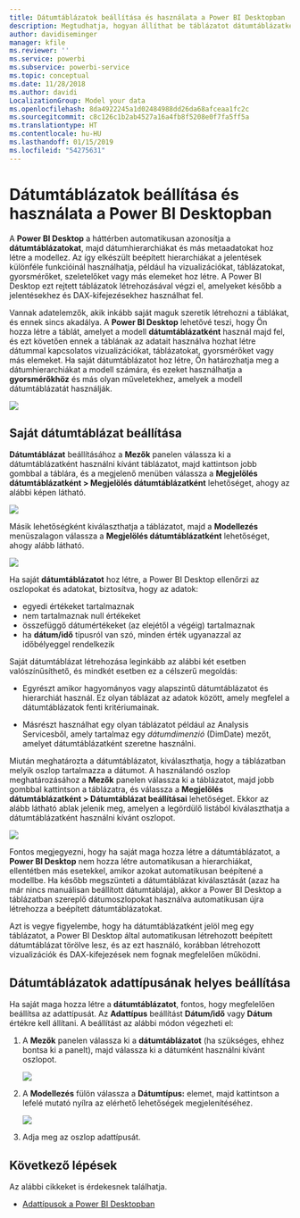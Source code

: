 ```yaml
---
title: Dátumtáblázatok beállítása és használata a Power BI Desktopban
description: Megtudhatja, hogyan állíthat be táblázatot dátumtáblázatként, és hogy ez mit jelent a Power BI Desktopban
author: davidiseminger
manager: kfile
ms.reviewer: ''
ms.service: powerbi
ms.subservice: powerbi-service
ms.topic: conceptual
ms.date: 11/28/2018
ms.author: davidi
LocalizationGroup: Model your data
ms.openlocfilehash: 8da4922245a1d02484988dd26da68afceaa1fc2c
ms.sourcegitcommit: c8c126c1b2ab4527a16a4fb8f5208e0f7fa5ff5a
ms.translationtype: HT
ms.contentlocale: hu-HU
ms.lasthandoff: 01/15/2019
ms.locfileid: "54275631"
---
```

# <a name="set-and-use-date-tables-in-power-bi-desktop"></a>Dátumtáblázatok beállítása és használata a Power BI Desktopban

A **Power BI Desktop** a háttérben automatikusan azonosítja a **dátumtáblázatokat**, majd dátumhierarchiákat és más metaadatokat hoz létre a modellez. Az így elkészült beépített hierarchiákat a jelentések különféle funkcióinál használhatja, például ha vizualizációkat, táblázatokat, gyorsmérőket, szeletelőket vagy más elemeket hoz létre. A Power BI Desktop ezt rejtett táblázatok létrehozásával végzi el, amelyeket később a jelentésekhez és DAX-kifejezésekhez használhat fel.

Vannak adatelemzők, akik inkább saját maguk szeretik létrehozni a táblákat, és ennek sincs akadálya. A **Power BI Desktop** lehetővé teszi, hogy Ön hozza létre a táblát, amelyet a modell **dátumtáblázatként** használ majd fel, és ezt követően ennek a táblának az adatait használva hozhat létre dátummal kapcsolatos vizualizációkat, táblázatokat, gyorsmérőket vagy más elemeket. Ha saját dátumtáblázatot hoz létre, Ön határozhatja meg a dátumhierarchiákat a modell számára, és ezeket használhatja a **gyorsmérőkhöz** és más olyan műveletekhez, amelyek a modell dátumtáblázatát használják. 

![](media/desktop-date-tables/date-tables_01.png)

## <a name="setting-your-own-date-table"></a>Saját dátumtáblázat beállítása

**Dátumtáblázat** beállításához a **Mezők** panelen válassza ki a dátumtáblázatként használni kívánt táblázatot, majd kattintson jobb gombbal a táblára, és a megjelenő menüben válassza a **Megjelölés dátumtáblázatként > Megjelölés dátumtáblázatként** lehetőséget, ahogy az alábbi képen látható.

![](media/desktop-date-tables/date-tables_02.png)

Másik lehetőségként kiválaszthatja a táblázatot, majd a **Modellezés** menüszalagon válassza a **Megjelölés dátumtáblázatként** lehetőséget, ahogy alább látható.

![](media/desktop-date-tables/date-tables_02b.png)

Ha saját **dátumtáblázatot** hoz létre, a Power BI Desktop ellenőrzi az oszlopokat és adatokat, biztosítva, hogy az adatok:

* egyedi értékeket tartalmaznak
* nem tartalmaznak null értékeket
* összefüggő dátumértékeket (az elejétől a végéig) tartalmaznak
* ha **dátum/idő** típusról van szó, minden érték ugyanazzal az időbélyeggel rendelkezik

Saját dátumtáblázat létrehozása leginkább az alábbi két esetben valószínűsíthető, és mindkét esetben ez a célszerű megoldás:

* Egyrészt amikor hagyományos vagy alapszintű dátumtáblázatot és hierarchiát használ. Ez olyan táblázat az adatok között, amely megfelel a dátumtáblázatok fenti kritériumainak. 

* Másrészt használhat egy olyan táblázatot például az Analysis Servicesből, amely tartalmaz egy *dátumdimenzió* (DimDate) mezőt, amelyet dátumtáblázatként szeretne használni. 

Miután meghatározta a dátumtáblázatot, kiválaszthatja, hogy a táblázatban melyik oszlop tartalmazza a dátumot. A használandó oszlop meghatározásához a **Mezők** panelen válassza ki a táblázatot, majd jobb gombbal kattintson a táblázatra, és válassza a **Megjelölés dátumtáblázatként > Dátumtáblázat beállításai** lehetőséget. Ekkor az alább látható ablak jelenik meg, amelyen a legördülő listából kiválaszthatja a dátumtáblázatként használni kívánt oszlopot.

![](media/desktop-date-tables/date-tables_03.png)

Fontos megjegyezni, hogy ha saját maga hozza létre a dátumtáblázatot, a **Power BI Desktop** nem hozza létre automatikusan a hierarchiákat, ellentétben más esetekkel, amikor azokat automatikusan beépítené a modellbe. Ha később megszünteti a dátumtáblázat kiválasztását (azaz ha már nincs manuálisan beállított dátumtáblája), akkor a Power BI Desktop a táblázatban szereplő dátumoszlopokat használva automatikusan újra létrehozza a beépített dátumtáblázatokat.

Azt is vegye figyelembe, hogy ha dátumtáblázatként jelöl meg egy táblázatot, a Power BI Desktop által automatikusan létrehozott beépített dátumtáblázat törölve lesz, és az ezt használó, korábban létrehozott vizualizációk és DAX-kifejezések nem fognak megfelelően működni. 

## <a name="marking-your-date-table-as-the-appropriate-data-type"></a>Dátumtáblázatok adattípusának helyes beállítása

Ha saját maga hozza létre a **dátumtáblázatot**, fontos, hogy megfelelően beállítsa az adattípusát. Az **Adattípus** beállítást **Dátum/idő** vagy **Dátum** értékre kell állítani. A beállítást az alábbi módon végezheti el:

1. A **Mezők** panelen válassza ki a **dátumtáblázatot** (ha szükséges, ehhez bontsa ki a panelt), majd válassza ki a dátumként használni kívánt oszlopot.
   
    ![](media/desktop-date-tables/date-tables_04.png) 

2. A **Modellezés** fülön válassza a **Dátumtípus:** elemet, majd kattintson a lefelé mutató nyílra az elérhető lehetőségek megjelenítéséhez.

    ![](media/desktop-date-tables/date-tables_05.png)

3. Adja meg az oszlop adattípusát. 


## <a name="next-steps"></a>Következő lépések

Az alábbi cikkeket is érdekesnek találhatja.

* [Adattípusok a Power BI Desktopban](desktop-data-types.md)

 
